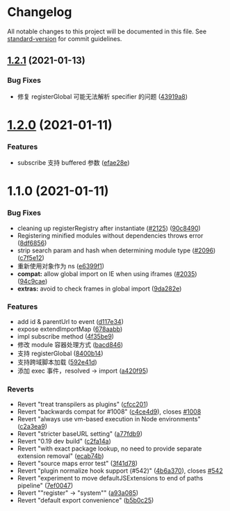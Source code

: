 # Changelog

All notable changes to this project will be documented in this file. See [standard-version](https://github.com/conventional-changelog/standard-version) for commit guidelines.

## [1.2.1](https://github.com/systemjs/systemjs/compare/fork1.2.0...fork1.2.1) (2021-01-13)


### Bug Fixes

* 修复 registerGlobal 可能无法解析 specifier 的问题 ([43919a8](https://github.com/systemjs/systemjs/commit/43919a8f64c39d8eae87d464dd02d5d4d844282e))



# [1.2.0](https://github.com/systemjs/systemjs/compare/fork1.1.0...fork1.2.0) (2021-01-11)


### Features

* subscribe 支持 buffered 参数 ([efae28e](https://github.com/systemjs/systemjs/commit/efae28ee56db64b763f52462a58b5041d9a22e00))



# 1.1.0 (2021-01-11)


### Bug Fixes

* cleaning up registerRegistry after instantiate ([#2125](https://github.com/systemjs/systemjs/issues/2125)) ([90c8490](https://github.com/systemjs/systemjs/commit/90c8490f3642cef6500faf6b016071d8152e1670))
* Registering minified modules without dependencies throws error ([8df6856](https://github.com/systemjs/systemjs/commit/8df68568e37971336931ecb6dda00a9935098362))
* strip search param and hash when determining module type ([#2096](https://github.com/systemjs/systemjs/issues/2096)) ([c7f5e12](https://github.com/systemjs/systemjs/commit/c7f5e1273c91278f883eae136b65c792fa9673f3))
* 重新使用对象作为 ns ([e6399f1](https://github.com/systemjs/systemjs/commit/e6399f1428adc170f6e826d1b33893f3024aef86))
* **compat:** allow global import on IE when using iframes ([#2035](https://github.com/systemjs/systemjs/issues/2035)) ([94c9cae](https://github.com/systemjs/systemjs/commit/94c9cae09569cd373b85984270796f14fbeacdf7))
* **extras:** avoid to check frames in global import ([9da282e](https://github.com/systemjs/systemjs/commit/9da282eb6dfff5f75384d3f81fd402c66fdf6ff3))


### Features

* add id & parentUrl to event ([d117e34](https://github.com/systemjs/systemjs/commit/d117e3486ab9cf6d9172b21ea3942c6588162eb5))
* expose extendImportMap ([678aabb](https://github.com/systemjs/systemjs/commit/678aabb96dd29c1fb607b9c5004b8f9ce345586f))
* impl subscribe method ([4f35be9](https://github.com/systemjs/systemjs/commit/4f35be9a2e702aef586e3d76866e314f4944e5aa))
* 修改 module 容器处理方式 ([bacd846](https://github.com/systemjs/systemjs/commit/bacd84624ed5044745ecd834e13719b3163af172))
* 支持 registerGlobal ([8400b14](https://github.com/systemjs/systemjs/commit/8400b14a77d6a7e051b4a281a73b5f49520fc88b))
* 支持跨域脚本加载 ([592e41d](https://github.com/systemjs/systemjs/commit/592e41d922f10ba03f286b3c4d887fdb4fef201b))
* 添加 exec 事件，resolved -> import ([a420f95](https://github.com/systemjs/systemjs/commit/a420f955a5382d3687377a3321e71e87d3c0b0a2))


### Reverts

* Revert "treat transpilers as plugins" ([cfcc201](https://github.com/systemjs/systemjs/commit/cfcc20154c409bbd94f2d94633220c1e1d366f81))
* Revert "backwards compat for #1008" ([c4ce4d9](https://github.com/systemjs/systemjs/commit/c4ce4d91ae519491ce161290a1f8c12984e22e8d)), closes [#1008](https://github.com/systemjs/systemjs/issues/1008)
* Revert "always use vm-based execution in Node environments" ([c2a3ea9](https://github.com/systemjs/systemjs/commit/c2a3ea9efbaed4a12d2bbceee5bc00396ce8d08c))
* Revert "stricter baseURL setting" ([a77fdb9](https://github.com/systemjs/systemjs/commit/a77fdb9c1cc3b2954ccd9f5b59ada8d6ba63dd3e))
* Revert "0.19 dev build" ([c2fa14a](https://github.com/systemjs/systemjs/commit/c2fa14a5bbcbf0f6c68bd5226b72d73da2e4d118))
* Revert "with exact package lookup, no need to provide separate extension removal" ([ecab74b](https://github.com/systemjs/systemjs/commit/ecab74be333c72019c6a70e9dd43e01c29f75c4d))
* Revert "source maps error test" ([3f41d78](https://github.com/systemjs/systemjs/commit/3f41d784528a32e346467f1cb7fefb91fa2fc32d))
* Revert "plugin normalize hook support (#542)" ([4b6a370](https://github.com/systemjs/systemjs/commit/4b6a3700d47d548581c0ad1ca9989fd20dfcada8)), closes [#542](https://github.com/systemjs/systemjs/issues/542)
* Revert "experiment to move defaultJSExtensions to end of paths pipeline" ([7ef0047](https://github.com/systemjs/systemjs/commit/7ef0047726bde83cb9ab386c77a10d32afdd4a36))
* Revert ""register" -> "system"" ([a93a085](https://github.com/systemjs/systemjs/commit/a93a085d478dcea682916a09fa9f2977ff146301))
* Revert "default export convenience" ([b5b0c25](https://github.com/systemjs/systemjs/commit/b5b0c25bdc8916b14879f93fa188c520c7e904bb))
